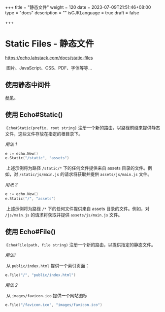 +++
title = "静态文件"
weight = 120
date = 2023-07-09T21:51:46+08:00
type = "docs"
description = ""
isCJKLanguage = true
draft = false

+++

# Static Files - 静态文件

https://echo.labstack.com/docs/static-files

​	图片、JavaScript、CSS、PDF、字体等等...

## 使用静态中间件

[参见](https://echo.labstack.com/docs/middleware/static)。

## 使用 Echo#Static()

​	`Echo#Static(prefix, root string)` 注册一个新的路由，以路径前缀来提供静态文件，这些文件存放在指定的根目录下。

*用法 1*

```go
e := echo.New()
e.Static("/static", "assets")
```



​	上述示例将为路径 `/static/*` 下的任何文件提供来自 assets 目录的文件。例如，对 `/static/js/main.js` 的请求将获取并提供 `assets/js/main.js` 文件。

*用法 2*

```go
e := echo.New()
e.Static("/", "assets")
```



​	上述示例将为路径 `/*` 下的任何文件提供来自 assets 目录的文件。例如，对 `/js/main.js` 的请求将获取并提供 `assets/js/main.js` 文件。

## 使用 Echo#File()

​	`Echo#File(path, file string)` 注册一个新的路由，以提供指定的静态文件。

*用法1*

​	从 `public/index.html` 提供一个索引页面：

```go
e.File("/", "public/index.html")
```



*用法 2*

​	从 `images/favicon.ico` 提供一个网站图标

```go
e.File("/favicon.ico", "images/favicon.ico")
```